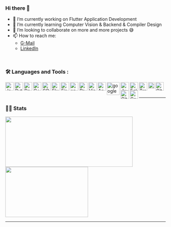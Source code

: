 ### Hi there 👋


- 🔭 I’m currently working on Flutter Application Development 
- 🌱 I’m currently learning Computer Vision & Backend & Compiler Design 
- 👯 I’m looking to collaborate on more and more projects 😅
- 📫 How to reach me: 
  - [G-Mail](https://mostafa.aminmk@gmail.com)
  - [LinkedIn](https://www.linkedin.com/in/mostafaamin0)

<br />

### :hammer_and_wrench: Languages and Tools :

<img align="left" alt="Java" width="26px" src="https://user-images.githubusercontent.com/47731377/116501299-bc317380-a8b0-11eb-8f1a-9379588b5f56.png" />
<img align="left" alt="Python" width="26px" src="https://user-images.githubusercontent.com/47722373/163312574-4ef98529-81fd-4aaa-8246-cc881b7bebf2.png"/>
<img align="left" alt="Dart" width="26px" src="https://user-images.githubusercontent.com/47731377/116501305-be93cd80-a8b0-11eb-91e0-b5e51c357214.png" />
<img align="left" alt="C++" width="26px" src="https://user-images.githubusercontent.com/47731377/116501296-bb98dd00-a8b0-11eb-9663-0c5cb4e712ef.png" />
<img align="left" alt="SQL" width="26px" src="https://user-images.githubusercontent.com/47731377/116501307-bf2c6400-a8b0-11eb-8de5-9706ffe9175d.png" />
<img align="left" alt="Flutter" width="26px" src="https://user-images.githubusercontent.com/47731377/116501303-be93cd80-a8b0-11eb-84fa-62df2fc5ee99.png" />
<img align="left" alt="Firebase" width="26px" src="https://user-images.githubusercontent.com/47731377/116501306-be93cd80-a8b0-11eb-9cac-06107cc596d0.png" />
<img align="left" alt="openCV" width="26px" src="https://user-images.githubusercontent.com/47722373/163313386-ed9a0e48-448a-43f2-9a09-69b3af61ae0b.png"/>
<img align="left" alt="Processing 3" width="26px" src="https://user-images.githubusercontent.com/47722373/163312842-5bd74187-075d-4a20-afc0-eca3c697b9ac.png" />
<img align="left" alt="Visual Studio Code" width="26px" src="https://user-images.githubusercontent.com/47731377/116501300-bcca0a00-a8b0-11eb-814b-ee4d9b2ed96a.png" />
<img align="left" alt="Android Studio" width="26px" src="https://user-images.githubusercontent.com/47731377/116507191-120d1800-a8bf-11eb-889e-4053868403f3.png" />
<img align="left" alt="google colab" width="40px" src="https://user-images.githubusercontent.com/47722373/163313415-f069dfac-9f9b-491c-9863-cbef01acdb1b.png"/>
<img align="left" alt="JupyterLab" width="26px" src="https://user-images.githubusercontent.com/47722373/163313409-78c4eb4c-9a62-4b4e-b28d-9ac2f816c6c9.svg"/>
<img align="left" alt="Eclipse" width="26px" src="https://user-images.githubusercontent.com/47731377/116506732-28ff3a80-a8be-11eb-8f20-6a1be2591ea6.png" />
<img align="left" alt="Trello" width="26px" src="https://user-images.githubusercontent.com/47731377/116507012-c5294180-a8be-11eb-9890-d5fcc089ed33.png" />
<img align="left" alt="Figma" width="20px" src="https://user-images.githubusercontent.com/47722373/163313763-aabdd6d7-9287-4761-b8ae-89fba634f0f8.png"/>
<img align="left" alt="GitHub" width="26px" src="https://user-images.githubusercontent.com/47731377/116506791-4b915380-a8be-11eb-939c-4cae75981bfc.png" />
<img align="left" alt="Git" width="26px" src="https://user-images.githubusercontent.com/47731377/116501309-bfc4fa80-a8b0-11eb-9bda-dde2a7c5036d.png" />
<img align="left" alt="Console" width="26px" src="https://user-images.githubusercontent.com/47731377/116507010-c490ab00-a8be-11eb-8baa-a3fca7487535.png" />  


<br />
<br />  



---  


### 👨‍💻 Stats

<div>
  <span><img align="center" width="400px" height="158px" src="http://github-readme-streak-stats.herokuapp.com?user=MostafaAmin0&theme=blueberry&date_format=M%20j%5B%2C%20Y%5D" /></span>
  <span><img align="center" width="260px" height="158px" src="https://github-readme-stats.vercel.app/api/top-langs/?username=MostafaAmin0&layout=compact&theme=vision-friendly-dark" /></span>
</div>

---

